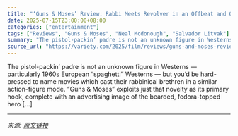```yaml
---
title: "‘Guns & Moses’ Review: Rabbi Meets Revolver in an Offbeat and Occasionally Awkward Thriller"
date: 2025-07-15T23:00:00+08:00
categories: ["entertainment"]
tags: ["Reviews", "Guns & Moses", "Neal Mcdonough", "Salvador Litvak"]
summary: "The pistol-packin’ padre is not an unknown figure in Westerns — particularly 1960s European “spaghetti” Westerns — but you’d be hard-pressed to name movies which cast their rabbinical brethren in a si"
source_url: "https://variety.com/2025/film/reviews/guns-and-moses-review-1236460314/"
---
```


The pistol-packin’ padre is not an unknown figure in Westerns — particularly 1960s European “spaghetti” Westerns — but you’d be hard-pressed to name movies which cast their rabbinical brethren in a similar action-figure mode. “Guns &#38; Moses” exploits just that novelty as its primary hook, complete with an advertising image of the bearded, fedora-topped hero [&#8230;]

---

*来源: [原文链接](https://variety.com/2025/film/reviews/guns-and-moses-review-1236460314/)*
